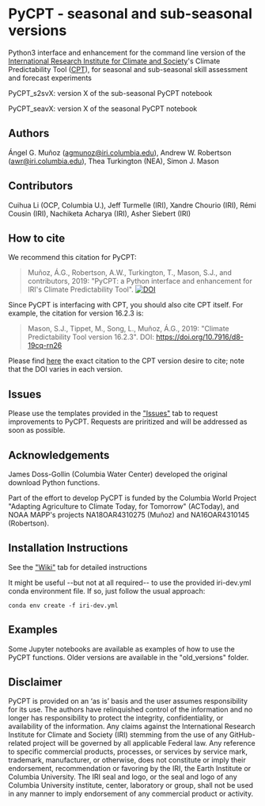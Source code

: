 # PyCPT - seasonal and sub-seasonal versions
Python3 interface and enhancement for the command line version of the [International Research Institute for Climate and Society](https://iri.columbia.edu)'s Climate Predictability Tool ([CPT](https://iri.columbia.edu/cpt)), for seasonal and sub-seasonal skill assessment and forecast experiments

PyCPT_s2svX: version X of the sub-seasonal PyCPT notebook

PyCPT_seavX: version X of the seasonal PyCPT notebook

## Authors
Ángel G. Muñoz (agmunoz@iri.columbia.edu), Andrew W. Robertson (awr@iri.columbia.edu), Thea Turkington (NEA), Simon J. Mason

## Contributors
Cuihua Li (OCP, Columbia U.), Jeff Turmelle (IRI), Xandre Chourio (IRI), Rémi Cousin (IRI), Nachiketa Acharya (IRI), Asher Siebert (IRI)

## How to cite
We recommend this citation for PyCPT:

> Muñoz, Á.G., Robertson, A.W., Turkington, T., Mason, S.J., and contributors, 2019: "PyCPT: a Python interface and enhancement for IRI's Climate Predictability Tool". [![DOI](https://zenodo.org/badge/142679292.svg)](https://zenodo.org/badge/latestdoi/142679292)

Since PyCPT is interfacing with CPT, you should also cite CPT itself. For example, the citation for version 16.2.3 is:
> Mason, S.J., Tippet, M., Song, L., Muñoz, Á.G., 2019: "Climate Predictability Tool version 16.2.3". DOI: https://doi.org/10.7916/d8-19cq-rn26

Please find [here](https://academiccommons.columbia.edu/search?utf8=%E2%9C%93&sort=Published+Latest&search_field=all_fields&q=%22Climate+Predictability+Tool%22) the exact citation to the CPT version desire to cite; note that the DOI varies in each version.

## Issues
Please use the templates provided in the ["Issues"](https://github.com/agmunozs/PyCPT/issues) tab to request improvements to PyCPT. Requests are priritized and will be addressed as soon as possible.

## Acknowledgements
James Doss-Gollin (Columbia Water Center) developed the original download Python functions.

Part of the effort to develop PyCPT is funded by the Columbia World Project "Adapting Agriculture to Climate Today, for Tomorrow" (ACToday), and NOAA MAPP's projects NA18OAR4310275 (Muñoz) and NA16OAR4310145 (Robertson).

## Installation Instructions
See the ["Wiki"](https://github.com/agmunozs/PyCPT/wiki) tab for detailed instructions

It might be useful --but not at all required-- to use the provided iri-dev.yml conda environment file. If so, just follow the usual approach:

`conda env create -f iri-dev.yml`

## Examples
Some Jupyter notebooks are available as examples of how to use the PyCPT functions. Older versions are available in the "old_versions" folder.

## Disclaimer
PyCPT is provided on an ‘as is’ basis and the user assumes responsibility for its use. The authors have relinquished control of the information and no longer has responsibility to protect the integrity, confidentiality, or availability of the information. Any claims against the International Research Institute for Climate and Society (IRI) stemming from the use of any GitHub-related project will be governed by all applicable Federal law. Any reference to specific commercial products, processes, or services by service mark, trademark, manufacturer, or otherwise, does not constitute or imply their endorsement, recommendation or favoring by the IRI, the Earth Institute or Columbia University. The IRI seal and logo, or the seal and logo of any Columbia University institute, center, laboratory or group, shall not be used in any manner to imply endorsement of any commercial product or activity.
